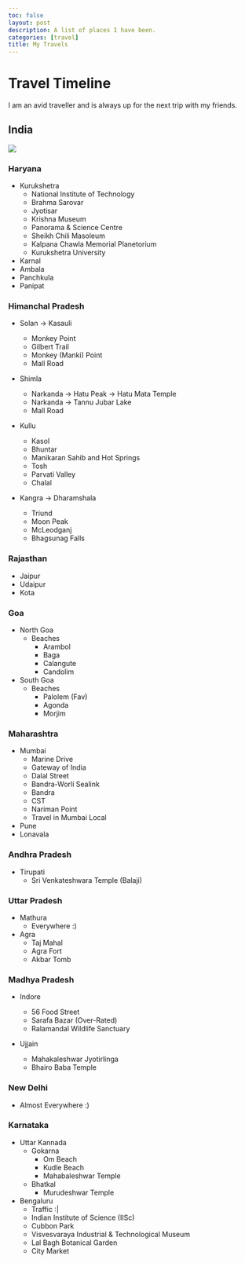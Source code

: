 ```yaml
---
toc: false
layout: post
description: A list of places I have been.
categories: [travel]
title: My Travels
---
```

# Travel Timeline

I am an avid traveller and is always up for the next trip with my friends.

## India

<img src="https://www.mapsofindia.com/maps/india/india-political-map.gif" >

### Haryana
- Kurukshetra
    * National Institute of Technology
    * Brahma Sarovar
    * Jyotisar
    * Krishna Museum
    * Panorama & Science Centre
    * Sheikh Chili Masoleum
    * Kalpana Chawla Memorial Planetorium
    * Kurukshetra University
- Karnal
- Ambala
- Panchkula
- Panipat

### Himanchal Pradesh

- Solan -> Kasauli
    * Monkey Point
    * Gilbert Trail
    * Monkey (Manki) Point
    * Mall Road

- Shimla
    * Narkanda -> Hatu Peak -> Hatu Mata Temple
    * Narkanda -> Tannu Jubar Lake
    * Mall Road

- Kullu
    * Kasol
    * Bhuntar
    * Manikaran Sahib and Hot Springs
    * Tosh
    * Parvati Valley
    * Chalal

- Kangra -> Dharamshala
    * Triund
    * Moon Peak
    * McLeodganj
    * Bhagsunag Falls

### Rajasthan
- Jaipur
- Udaipur
- Kota

### Goa
- North Goa
    * Beaches
        - Arambol
        - Baga
        - Calangute
        - Candolim
- South Goa
    * Beaches
        - Palolem (Fav)
        - Agonda
        - Morjim

### Maharashtra
- Mumbai
    * Marine Drive
    * Gateway of India
    * Dalal Street
    * Bandra-Worli Sealink
    * Bandra
    * CST
    * Nariman Point
    * Travel in Mumbai Local
- Pune
- Lonavala


### Andhra Pradesh
- Tirupati
    * Sri Venkateshwara Temple (Balaji)


### Uttar Pradesh
- Mathura
    * Everywhere :)
- Agra
    * Taj Mahal
    * Agra Fort 
    * Akbar Tomb

### Madhya Pradesh
- Indore
    * 56 Food Street
    * Sarafa Bazar (Over-Rated)
    * Ralamandal Wildlife Sanctuary

- Ujjain
    * Mahakaleshwar Jyotirlinga
    * Bhairo Baba Temple

### New Delhi
- Almost Everywhere :)

### Karnataka
- Uttar Kannada
    * Gokarna
        - Om Beach
        - Kudle Beach
        - Mahabaleshwar Temple
    * Bhatkal
        - Murudeshwar Temple
- Bengaluru
    * Traffic :|
    * Indian Institute of Science (IISc)
    * Cubbon Park
    * Visvesvaraya Industrial & Technological Museum
    * Lal Bagh Botanical Garden
    * City Market



